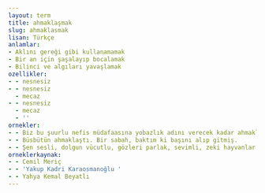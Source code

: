 ```yaml
---
layout: term
title: ahmaklaşmak
slug: ahmaklasmak
lisan: Türkçe
anlamlar:
- Aklını gereği gibi kullanamamak
- Bir an için şaşalayıp bocalamak
- Bilinci ve algıları yavaşlamak
ozellikler:
- - nesnesiz
- - nesnesiz
  - mecaz
- - nesnesiz
  - mecaz
  - ''
ornekler:
- - Biz bu şuurlu nefis müdafaasına yobazlık adını verecek kadar ahmaklaşmışız.
- - Büsbütün ahmaklaştı. Bir sabah, baktım ki başını alıp gitmiş.
- - Şen sesli, dolgun vücutlu, gözleri parlak, sevimli, zeki hayvanlar yavaş yavaş ahmaklaştı.
orneklerkaynak:
- - Cemil Meriç
- - 'Yakup Kadri Karaosmanoğlu '
- - Yahya Kemal Beyatlı
---
```

